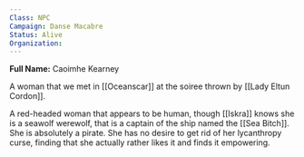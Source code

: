 ```yaml
---
Class: NPC
Campaign: Danse Macabre
Status: Alive
Organization:
---
```

**Full Name:** Caoimhe Kearney

A woman that we met in [[Oceanscar]] at the soiree thrown by [[Lady Eltun Cordon]].

A red-headed woman that appears to be human, though [[Iskra]] knows she is a seawolf werewolf, that is a captain of the ship named the [[Sea Bitch]]. She is absolutely a pirate. She has no desire to get rid of her lycanthropy curse, finding that she actually rather likes it and finds it empowering.